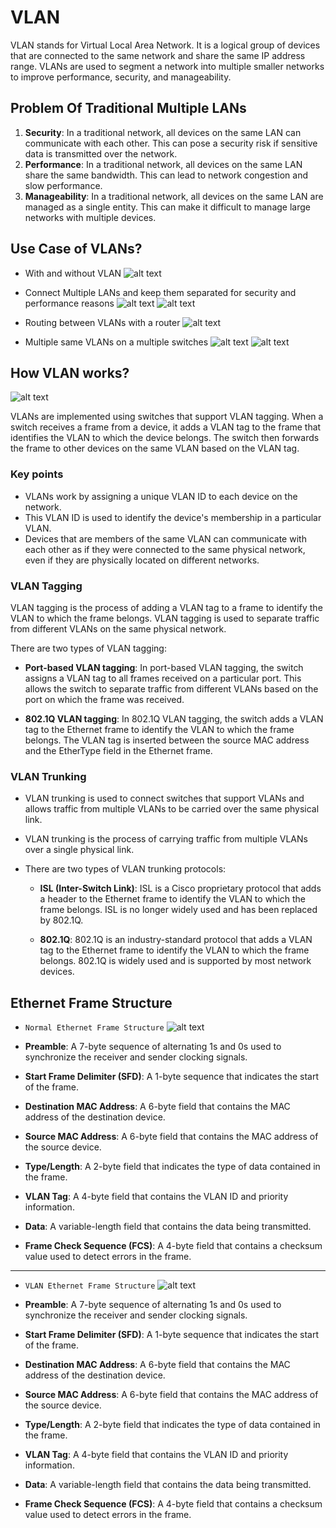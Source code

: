 # VLAN

VLAN stands for Virtual Local Area Network. It is a logical group of devices that are connected to the same network and share the same IP address range. VLANs are used to segment a network into multiple smaller networks to improve performance, security, and manageability.

## Problem Of Traditional Multiple LANs

1. **Security**: In a traditional network, all devices on the same LAN can communicate with each other. This can pose a security risk if sensitive data is transmitted over the network.
2. **Performance**: In a traditional network, all devices on the same LAN share the same bandwidth. This can lead to network congestion and slow performance.
3. **Manageability**: In a traditional network, all devices on the same LAN are managed as a single entity. This can make it difficult to manage large networks with multiple devices.

## Use Case of VLANs?

- With and without VLAN
  ![alt text](images/lan-vs-vlan.png)

- Connect Multiple LANs and keep them separated for security and performance reasons
  ![alt text](<images/Separate LANs.gif>)
  ![alt text](images/VLANs.gif)

- Routing between VLANs with a router
  ![alt text](<images/VLANs routing with router.gif>)

- Multiple same VLANs on a multiple switches
  ![alt text](images/native-vlan.gif)
  ![alt text](images/multi-vlans.png)

## How VLAN works?

![alt text](<images/VLANs per port.gif>)

VLANs are implemented using switches that support VLAN tagging. When a switch receives a frame from a device, it adds a VLAN tag to the frame that identifies the VLAN to which the device belongs. The switch then forwards the frame to other devices on the same VLAN based on the VLAN tag.

### Key points

- VLANs work by assigning a unique VLAN ID to each device on the network.
- This VLAN ID is used to identify the device's membership in a particular VLAN.
- Devices that are members of the same VLAN can communicate with each other as if they were connected to the same physical network, even if they are physically located on different networks.

### VLAN Tagging

VLAN tagging is the process of adding a VLAN tag to a frame to identify the VLAN to which the frame belongs. VLAN tagging is used to separate traffic from different VLANs on the same physical network.

There are two types of VLAN tagging:

- **Port-based VLAN tagging**: In port-based VLAN tagging, the switch assigns a VLAN tag to all frames received on a particular port. This allows the switch to separate traffic from different VLANs based on the port on which the frame was received.

- **802.1Q VLAN tagging**: In 802.1Q VLAN tagging, the switch adds a VLAN tag to the Ethernet frame to identify the VLAN to which the frame belongs. The VLAN tag is inserted between the source MAC address and the EtherType field in the Ethernet frame.

### VLAN Trunking

- VLAN trunking is used to connect switches that support VLANs and allows traffic from multiple VLANs to be carried over the same physical link.

- VLAN trunking is the process of carrying traffic from multiple VLANs over a single physical link.

- There are two types of VLAN trunking protocols:

  - **ISL (Inter-Switch Link)**: ISL is a Cisco proprietary protocol that adds a header to the Ethernet frame to identify the VLAN to which the frame belongs. ISL is no longer widely used and has been replaced by 802.1Q.

  - **802.1Q**: 802.1Q is an industry-standard protocol that adds a VLAN tag to the Ethernet frame to identify the VLAN to which the frame belongs. 802.1Q is widely used and is supported by most network devices.

## Ethernet Frame Structure

- `Normal Ethernet Frame Structure`
  ![alt text](images/normal-eth-frame-structure.png)

- **Preamble**: A 7-byte sequence of alternating 1s and 0s used to synchronize the receiver and sender clocking signals.
- **Start Frame Delimiter (SFD)**: A 1-byte sequence that indicates the start of the frame.
- **Destination MAC Address**: A 6-byte field that contains the MAC address of the destination device.
- **Source MAC Address**: A 6-byte field that contains the MAC address of the source device.
- **Type/Length**: A 2-byte field that indicates the type of data contained in the frame.
- **VLAN Tag**: A 4-byte field that contains the VLAN ID and priority information.
- **Data**: A variable-length field that contains the data being transmitted.
- **Frame Check Sequence (FCS)**: A 4-byte field that contains a checksum value used to detect errors in the frame.

---

- `VLAN Ethernet Frame Structure`
  ![alt text](images/vlan-eth-frame-structure.png)

- **Preamble**: A 7-byte sequence of alternating 1s and 0s used to synchronize the receiver and sender clocking signals.
- **Start Frame Delimiter (SFD)**: A 1-byte sequence that indicates the start of the frame.
- **Destination MAC Address**: A 6-byte field that contains the MAC address of the destination device.
- **Source MAC Address**: A 6-byte field that contains the MAC address of the source device.
- **Type/Length**: A 2-byte field that indicates the type of data contained in the frame.
- **VLAN Tag**: A 4-byte field that contains the VLAN ID and priority information.
- **Data**: A variable-length field that contains the data being transmitted.
- **Frame Check Sequence (FCS)**: A 4-byte field that contains a checksum value used to detect errors in the frame.
